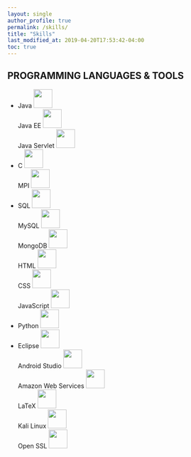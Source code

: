 ```yaml
---
layout: single
author_profile: true
permalink: /skills/
title: "Skills"
last_modified_at: 2019-04-20T17:53:42-04:00
toc: true
---
```




<style>
span.a {
  font-style: normal;
}

span.b {
  font-style: italic;
}

span.c {
  font-style: normal;
}
span.r {
  color: red;
}
</style>

## PROGRAMMING LANGUAGES & TOOLS

<ul>
	<li>
		<span class="c">Java</span>
    		<img src="https://upload.wikimedia.org/wikipedia/it/2/2e/Java_Logo.svg" width="42" height="42">
    		<br>
		<span class="c">Java EE</span>
    		<img src="https://agoncal.files.wordpress.com/2014/05/java_ee_logo_vert_v2.png" width="42" height="42">
    		<br>
		<span class="c">Java Servlet</span>
    		<img src="http://10minbasics.com/wp-content/uploads/2016/03/servlets-logo.png" width="42" height="42">
    		<br>
	</li>
	<li>
		<span class="c">C</span>
    		<img src="https://png.icons8.com/color/1600/c-programming" width="42" height="42">
    		<br>
		<span class="c">MPI</span>
    		<img src="https://6lli539m39y3hpkelqsm3c2fg-wpengine.netdna-ssl.com/wp-content/uploads/2017/05/MPIlogo2.gif" width="42" height="42">
    		<br>
	</li>
	<li>
		<span class="c">SQL</span>
    		<img src="https://banner2.kisspng.com/20180526/oqt/kisspng-microsoft-sql-server-mysql-database-logo-5b098c6ebad6d7.7316225815273524307653.jpg" width="42" height="42">
    		<br>
		<span class="c">MySQL</span>
    		<img src="https://seeklogo.net/wp-content/uploads/2017/05/mysql-logo.png" width="42" height="42">
    		<br>
		<span class="c">MongoDB</span>
    		<img src="https://webassets.mongodb.com/_com_assets/cms/mongodb-logo-rgb-j6w271g1xn.jpg" width="42" height="42">
    		<br>
		<span class="c">HTML</span>
    		<img src="https://logos-download.com/wp-content/uploads/2017/07/HTML5_badge.png" width="42" height="42">
    		<br>
		<span class="c">CSS</span>
    		<img src="http://www.associazioneincanto.it/wp-content/uploads/2016/03/css-logo.png" width="42" height="42">
    		<br>
		<span class="c">JavaScript</span>
    		<img src="https://seeklogo.com/images/J/javascript-logo-8892AEFCAC-seeklogo.com.png" width="42" height="42">
    		<br>
	</li>
	<li>
		<span class="c">Python</span>
    		<img src="https://www.python.org/static/community_logos/python-logo-generic.svg" width="42" height="42">
    		<br>
	</li>
	<li>
		<span class="c">Eclipse</span>
    		<img src="https://www.eclipse.org/artwork/images/v2/logo-800x188.png" width="42" height="42">
    		<br>
		<span class="c">Android Studio</span>
    		<img src="https://upload.wikimedia.org/wikipedia/commons/3/34/Android_Studio_icon.svg" width="42" height="42">
    		<br>
		<span class="c">Amazon Web Services</span>
    		<img src="https://cdn-images-1.medium.com/max/1200/1*tFl-8wQUENETYLjX5mYWuA.png" width="42" height="42">
    		<br>
		<span class="c">LaTeX</span>
    		<img src="https://i.stack.imgur.com/zHFFO.png" width="42" height="42">
    		<br>
		<span class="c">Kali Linux</span>
    		<img src="https://ih1.redbubble.net/image.330661891.3438/flat,550x550,075,f.jpg" width="42" height="42">
    		<br>
		<span class="c">Open SSL</span>
    		<img src="https://developer.akamai.com/sites/default/files/styles/blog_featured_image/public/2018-08/open%20ssl_0.png?itok=TSQaWD03" width="42" height="42">
    		<br>
	</li>
</ul>
